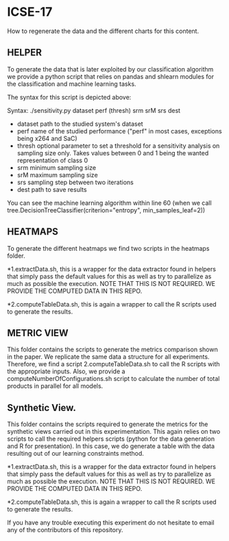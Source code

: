 # ICSE-17

How to regenerate the data and the different charts for this content.

## HELPER

To generate the data that is later exploited by our classification algorithm we provide a python script that relies on pandas and shlearn modules for the classification and machine learning tasks. 

The syntax for this script is depicted above:

Syntax: ./sensitivity.py dataset perf (thresh) srm srM srs dest
-  dataset     path to the studied system's dataset
-  perf        name of the studied performance ("perf" in most cases,
               exceptions being x264 and SaC)
-  thresh      optional parameter to set a threshold for a sensitivity analysis
               on sampling size only. Takes values between 0 and 1 being the
               wanted representation of class 0
-  srm         minimum sampling size
-  srM         maximum sampling size
-  srs         sampling step between two iterations
-  dest        path to save results


You can see the machine learning algorithm within line 60 (when we call tree.DecisionTreeClassifier(criterion="entropy", min_samples_leaf=2))

## HEATMAPS

To generate the different heatmaps we find two scripts in the heatmaps folder. 

*1.extractData.sh, this is a wrapper for the data extractor found in helpers that simply pass the default values for this as well as try to parallelize as much as possible the execution. NOTE THAT THIS IS NOT REQUIRED. WE PROVIDE THE COMPUTED DATA IN THIS REPO.

*2.computeTableData.sh, this is again a wrapper to call the R scripts used to generate the results.

## METRIC VIEW

This folder contains the scripts to generate the metrics comparison shown in the paper.  We replicate the same data a structure for all experiments. Therefore, we find a script 2.computeTableData.sh to call the R scripts with the appropriate inputs. Also, we provide a computeNumberOfConfigurations.sh script to calculate the number of total products in parallel for all models.

## Synthetic View.

This folder contains the scripts required to generate the metrics for the synthetic views carried out in this experimentation. This again relies on two scripts to call the required helpers scripts (python for the data generation and R for presentation). In this case, we do generate a table with the data resulting out of our learning constraints method. 

*1.extractData.sh, this is a wrapper for the data extractor found in helpers that simply pass the default values for this as well as try to parallelize as much as possible the execution. NOTE THAT THIS IS NOT REQUIRED. WE PROVIDE THE COMPUTED DATA IN THIS REPO.

*2.computeTableData.sh, this is again a wrapper to call the R scripts used to generate the results.

If you have any trouble executing this experiment do not hesitate to email any of the contributors of this repository.
